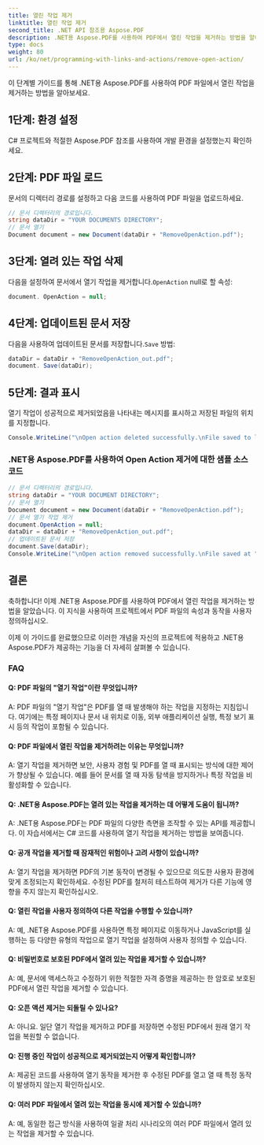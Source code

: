 ```yaml
---
title: 열린 작업 제거
linktitle: 열린 작업 제거
second_title: .NET API 참조용 Aspose.PDF
description: .NET용 Aspose.PDF를 사용하여 PDF에서 열린 작업을 제거하는 방법을 알아보세요.
type: docs
weight: 80
url: /ko/net/programming-with-links-and-actions/remove-open-action/
---
```

이 단계별 가이드를 통해 .NET용 Aspose.PDF를 사용하여 PDF 파일에서 열린 작업을 제거하는 방법을 알아보세요.

## 1단계: 환경 설정

C# 프로젝트와 적절한 Aspose.PDF 참조를 사용하여 개발 환경을 설정했는지 확인하세요.

## 2단계: PDF 파일 로드

문서의 디렉터리 경로를 설정하고 다음 코드를 사용하여 PDF 파일을 업로드하세요.

```csharp
// 문서 디렉터리의 경로입니다.
string dataDir = "YOUR DOCUMENTS DIRECTORY";
// 문서 열기
Document document = new Document(dataDir + "RemoveOpenAction.pdf");
```

## 3단계: 열려 있는 작업 삭제

 다음을 설정하여 문서에서 열기 작업을 제거합니다.`OpenAction` null로 할 속성:

```csharp
document. OpenAction = null;
```

## 4단계: 업데이트된 문서 저장

 다음을 사용하여 업데이트된 문서를 저장합니다.`Save` 방법:

```csharp
dataDir = dataDir + "RemoveOpenAction_out.pdf";
document. Save(dataDir);
```

## 5단계: 결과 표시

열기 작업이 성공적으로 제거되었음을 나타내는 메시지를 표시하고 저장된 파일의 위치를 지정합니다.

```csharp
Console.WriteLine("\nOpen action deleted successfully.\nFile saved to location: " + dataDir);
```

### .NET용 Aspose.PDF를 사용하여 Open Action 제거에 대한 샘플 소스 코드 
```csharp
// 문서 디렉터리의 경로입니다.
string dataDir = "YOUR DOCUMENT DIRECTORY";
// 문서 열기
Document document = new Document(dataDir + "RemoveOpenAction.pdf");
// 문서 열기 작업 제거
document.OpenAction = null;
dataDir = dataDir + "RemoveOpenAction_out.pdf";
// 업데이트된 문서 저장
document.Save(dataDir);
Console.WriteLine("\nOpen action removed successfully.\nFile saved at " + dataDir); 
```

## 결론

축하합니다! 이제 .NET용 Aspose.PDF를 사용하여 PDF에서 열린 작업을 제거하는 방법을 알았습니다. 이 지식을 사용하여 프로젝트에서 PDF 파일의 속성과 동작을 사용자 정의하십시오.

이제 이 가이드를 완료했으므로 이러한 개념을 자신의 프로젝트에 적용하고 .NET용 Aspose.PDF가 제공하는 기능을 더 자세히 살펴볼 수 있습니다.

### FAQ 

#### Q: PDF 파일의 "열기 작업"이란 무엇입니까?

A: PDF 파일의 "열기 작업"은 PDF를 열 때 발생해야 하는 작업을 지정하는 지침입니다. 여기에는 특정 페이지나 문서 내 위치로 이동, 외부 애플리케이션 실행, 특정 보기 표시 등의 작업이 포함될 수 있습니다.

#### Q: PDF 파일에서 열린 작업을 제거하려는 이유는 무엇입니까?

A: 열기 작업을 제거하면 보안, 사용자 경험 및 PDF를 열 때 표시되는 방식에 대한 제어가 향상될 수 있습니다. 예를 들어 문서를 열 때 자동 탐색을 방지하거나 특정 작업을 비활성화할 수 있습니다.

#### Q: .NET용 Aspose.PDF는 열려 있는 작업을 제거하는 데 어떻게 도움이 됩니까?

A: .NET용 Aspose.PDF는 PDF 파일의 다양한 측면을 조작할 수 있는 API를 제공합니다. 이 자습서에서는 C# 코드를 사용하여 열기 작업을 제거하는 방법을 보여줍니다.

#### Q: 공개 작업을 제거할 때 잠재적인 위험이나 고려 사항이 있습니까?

A: 열기 작업을 제거하면 PDF의 기본 동작이 변경될 수 있으므로 의도한 사용자 환경에 맞게 조정되는지 확인하세요. 수정된 PDF를 철저히 테스트하여 제거가 다른 기능에 영향을 주지 않는지 확인하십시오.

#### Q: 열린 작업을 사용자 정의하여 다른 작업을 수행할 수 있습니까?

A: 예, .NET용 Aspose.PDF를 사용하면 특정 페이지로 이동하거나 JavaScript를 실행하는 등 다양한 유형의 작업으로 열기 작업을 설정하여 사용자 정의할 수 있습니다.

#### Q: 비밀번호로 보호된 PDF에서 열려 있는 작업을 제거할 수 있습니까?
A: 예, 문서에 액세스하고 수정하기 위한 적절한 자격 증명을 제공하는 한 암호로 보호된 PDF에서 열린 작업을 제거할 수 있습니다.

#### Q: 오픈 액션 제거는 되돌릴 수 있나요?

A: 아니요. 일단 열기 작업을 제거하고 PDF를 저장하면 수정된 PDF에서 원래 열기 작업을 복원할 수 없습니다.

#### Q: 진행 중인 작업이 성공적으로 제거되었는지 어떻게 확인합니까?

A: 제공된 코드를 사용하여 열기 동작을 제거한 후 수정된 PDF를 열고 열 때 특정 동작이 발생하지 않는지 확인하십시오.

#### Q: 여러 PDF 파일에서 열려 있는 작업을 동시에 제거할 수 있습니까?

A: 예, 동일한 접근 방식을 사용하여 일괄 처리 시나리오의 여러 PDF 파일에서 열려 있는 작업을 제거할 수 있습니다.